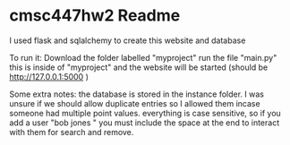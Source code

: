 # cmsc447hw2 Readme
I used flask and sqlalchemy to create this website and database

To run it:
Download the folder labelled "myproject"
run the file "main.py" this is inside of "myproject" and the website will be started (should be http://127.0.0.1:5000 )


Some extra notes:
the database is stored in the instance folder.
I was unsure if we should allow duplicate entries so I allowed them incase someone had multiple point values.
everything is case sensitive, so if you add a user "bob jones " you must include the space at the end to interact with them for search and remove.
